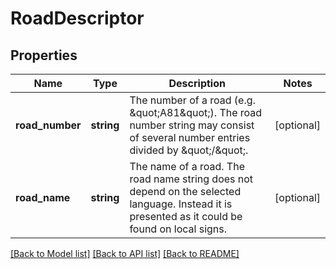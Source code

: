 # RoadDescriptor

## Properties
Name | Type | Description | Notes
------------ | ------------- | ------------- | -------------
**road_number** | **string** | The number of a road (e.g. \&quot;A81\&quot;). The road number string may consist of several number entries divided by \&quot;/\&quot;. | [optional] 
**road_name** | **string** | The name of a road. The road name string does not depend on the selected language. Instead it is presented as it could be found on local signs. | [optional] 

[[Back to Model list]](../../README.md#documentation-for-models) [[Back to API list]](../../README.md#documentation-for-api-endpoints) [[Back to README]](../../README.md)

